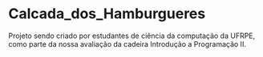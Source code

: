 # Calcada_dos_Hamburgueres
Projeto sendo criado por estudantes de ciência da computação da UFRPE, como parte da nossa avaliação da cadeira Introdução a Programação II.
